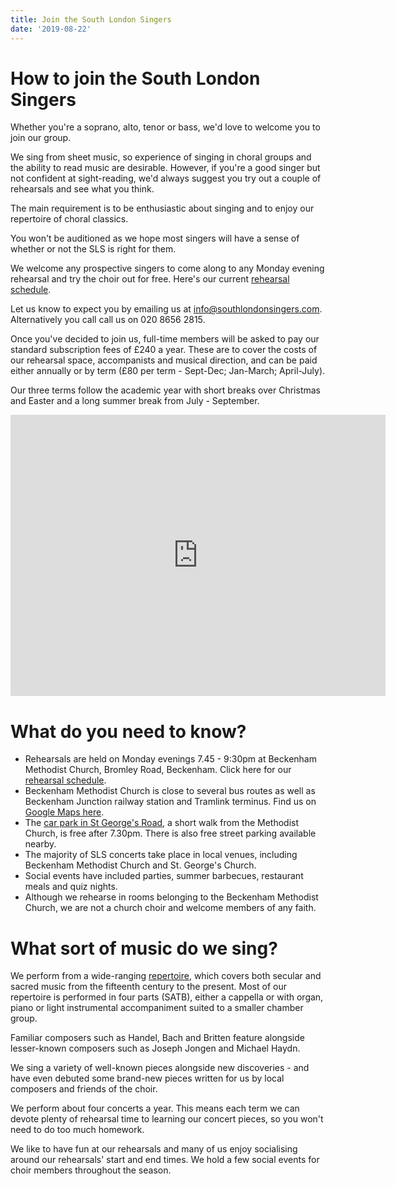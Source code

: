```yaml
---
title: Join the South London Singers
date: '2019-08-22'
---
```


# How to join the South London Singers

Whether you're a soprano, alto, tenor or bass, we'd love to welcome you to join our group.

We sing from sheet music, so experience of singing in choral groups and the ability to read music are desirable. However, if you're a good singer but not confident at sight-reading, we'd always suggest you try out a couple of rehearsals and see what you think.

The main requirement is to be enthusiastic about singing and to enjoy our repertoire of choral classics.

You won't be auditioned as we hope most singers will have a sense of whether or not the SLS is right for them.

We welcome any prospective singers to come along to any Monday evening rehearsal and try the choir out for free. Here's our current [rehearsal schedule](documents/schedule-2025-spring-summer.pdf).

Let us know to expect you by emailing us at info@southlondonsingers.com. Alternatively you call call us on 020 8656 2815.

Once you've decided to join us, full-time members will be asked to pay our standard subscription fees of £240 a year. These are to cover the costs of our rehearsal space, accompanists and musical direction, and can be paid either annually or by term (£80 per term - Sept-Dec; Jan-March; April-July).

Our three terms follow the academic year with short breaks over Christmas and Easter and a long summer break from July - September.

<iframe style="border: 0;" src="https://www.google.com/maps/embed?pb=!1m18!1m12!1m3!1d2488.7266448204055!2d-0.02555628407771291!3d51.40807722578113!2m3!1f0!2f0!3f0!3m2!1i1024!2i768!4f13.1!3m3!1m2!1s0x487601c3cdd7067b%3A0x59fcbc84da287522!2sBeckenham%20Methodist%20Church!5e0!3m2!1sen!2suk!4v1644948808599!5m2!1sen!2suk" width="600" height="450" allowfullscreen="allowfullscreen">
</iframe>

# What do you need to know?

- Rehearsals are held on Monday evenings 7.45 - 9:30pm at Beckenham Methodist Church, Bromley Road, Beckenham. Click here for our [rehearsal schedule](documents/schedule-2025-spring-summer.pdf).
- Beckenham Methodist Church is close to several bus routes as well as Beckenham Junction railway station and Tramlink terminus. Find us on [Google Maps here](https://goo.gl/maps/SPFvvvcC1jqvMZWw5).
- The [car park in St George's Road](https://goo.gl/maps/KVvUytDbxrHgyAcs5), a short walk from the Methodist Church, is free after 7.30pm. There is also free street parking available nearby.
- The majority of SLS concerts take place in local venues, including Beckenham Methodist Church and St. George's Church.
- Social events have included parties, summer barbecues, restaurant meals and quiz nights.
- Although we rehearse in rooms belonging to the Beckenham Methodist Church, we are not a church choir and welcome members of any faith.

# What sort of music do we sing?

We perform from a wide-ranging [repertoire](documents/repertoire.pdf), which covers both secular and sacred music from the fifteenth century to the present. Most of our repertoire is performed in four parts (SATB), either a cappella or with organ, piano or light instrumental accompaniment suited to a smaller chamber group.

Familiar composers such as Handel, Bach and Britten feature alongside lesser-known composers such as Joseph Jongen and Michael Haydn.

We sing a variety of well-known pieces alongside new discoveries - and have even debuted some brand-new pieces written for us by local composers and friends of the choir.

We perform about four concerts a year. This means each term we can devote plenty of rehearsal time to learning our concert pieces, so you won't need to do too much homework.

We like to have fun at our rehearsals and many of us enjoy socialising around our rehearsals' start and end times. We hold a few social events for choir members throughout the season.
